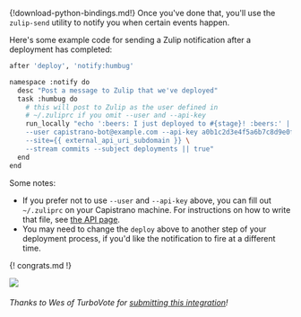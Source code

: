 {!download-python-bindings.md!}
Once you've done that, you'll use the `zulip-send` utility to notify you when certain events happen.

Here's some example code for sending a Zulip notification after a deployment has completed:

```bash
after 'deploy', 'notify:humbug'

namespace :notify do
  desc "Post a message to Zulip that we've deployed"
  task :humbug do
    # this will post to Zulip as the user defined in
    # ~/.zuliprc if you omit --user and --api-key
    run_locally "echo ':beers: I just deployed to #{stage}! :beers:' | zulip-send \
    --user capistrano-bot@example.com --api-key a0b1c2d3e4f5a6b7c8d9e0f1a2b3c4d5 \
    --site={{ external_api_uri_subdomain }} \
    --stream commits --subject deployments || true"
  end
end
```

Some notes:

*   If you prefer not to use `--user` and `--api-key` above, you can fill out `~/.zuliprc` on your Capistrano
machine. For instructions on how to write that file, see [the API page](/api).
*   You may need to change the `deploy` above to another step of your deployment process, if you'd like the
notification to fire at a different time.

{! congrats.md !}

![](/static/images/integrations/capistrano/001.png)

###### Thanks to Wes of TurboVote for [submitting this integration](https://gist.github.com/cap10morgan/5100822)!
